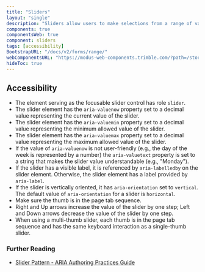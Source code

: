 ```yaml
---
title: "Sliders"
layout: "single"
description: "Sliders allow users to make selections from a range of values."
components: true
componentsWeb: true
component: sliders
tags: [accessibility]
BootstrapURL: "/docs/v2/forms/range/"
webComponentsURL: "https://modus-web-components.trimble.com/?path=/story/components-slider--default"
hideToc: true
---
```


## Accessibility

- The element serving as the focusable slider control has role `slider`.
- The slider element has the `aria-valuenow` property set to a decimal value representing the current value of the slider.
- The slider element has the `aria-valuemin` property set to a decimal value representing the minimum allowed value of the slider.
- The slider element has the `aria-valuemax` property set to a decimal value representing the maximum allowed value of the slider.
- If the value of `aria-valuenow` is not user-friendly (e.g., the day of the week is represented by a number) the `aria-valuetext` property is set to a string that makes the slider value understandable (e.g., "Monday").
- If the slider has a visible label, it is referenced by `aria-labelledby` on the slider element. Otherwise, the slider element has a label provided by `aria-label`.
- If the slider is vertically oriented, it has `aria-orientation` set to `vertical`. The default value of `aria-orientation` for a slider is `horizontal`.
- Make sure the thumb is in the page tab sequence.
- Right and Up arrows increase the value of the slider by one step; Left and Down arrows decrease the value of the slider by one step.
- When using a multi-thumb slider, each thumb is in the page tab sequence and has the same keyboard interaction as a single-thumb slider.

### Further Reading

- [Slider Pattern - ARIA Authoring Practices Guide](https://www.w3.org/WAI/ARIA/apg/patterns/slider/)
